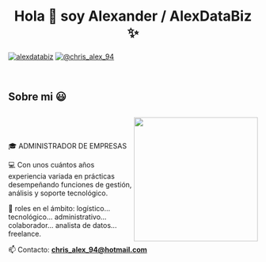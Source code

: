 <h1 align="center">Hola 👋  soy Alexander / AlexDataBiz ✨ </h1> 

<p align="left">
  <a href="https://www.linkedin.com/in/chrisalex94/" target="blank"><img align="center" src="https://img.shields.io/badge/LinkedIn-0077B5?style=for-the-badge&logo=linkedin&logoColor=white" alt="alexdatabiz"/></a>
<a href = "mailto:chris_alex_94@hotmail.com" target="blank"><img align="center" src="https://img.shields.io/badge/Microsoft_Outlook-0078D4?style=for-the-badge&logo=microsoft-outlook&logoColor=white" alt="@chris_alex_94"  /></a>
  </p>
<br>
<h2>Sobre mi 😃</h2>

## <picture> <img align="right" src="https://github.com/7oSkaaa/7oSkaaa/blob/main/Images/Right_Side.gif?raw=true" width = 250px></picture>
<br><br>

<!--Intro start-->

<p align="left">
🎓 ADMINISTRADOR DE EMPRESAS

💻 Con unos cuántos años experiencia variada en prácticas desempeñando funciones de gestión, análisis y soporte tecnológico.

📝 roles en el ámbito: logístico... tecnológico... administrativo... colaborador... analista de datos... freelance.

📫 Contacto: **chris_alex_94@hotmail.com**
<!--Intro end-->
  </p>
<br>
